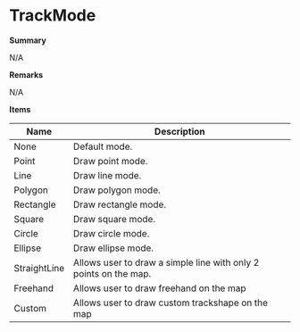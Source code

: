 # TrackMode

**Summary**

N/A

**Remarks**

N/A

**Items**

|Name|Description|
|---|---|
|None|Default mode.|
|Point|Draw point mode.|
|Line|Draw line mode.|
|Polygon|Draw polygon mode.|
|Rectangle|Draw rectangle mode.|
|Square|Draw square mode.|
|Circle|Draw circle mode.|
|Ellipse|Draw ellipse mode.|
|StraightLine|Allows user to draw a simple line with only 2 points on the map.|
|Freehand|Allows user to draw freehand on the map|
|Custom|Allows user to draw custom trackshape on the map|

